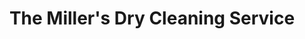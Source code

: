 ---
title: "The Miller's Dry Cleaning Service"
url: /los-altos/the-millers-dry-cleaning-service/
shop: laundry
---